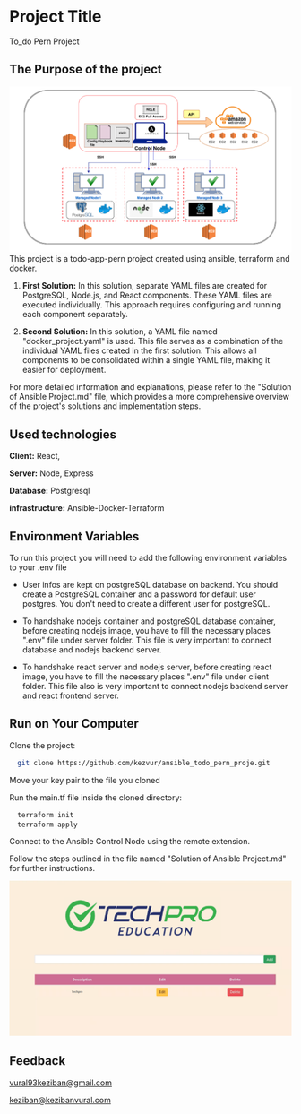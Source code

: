 
# Project Title

To_do Pern Project

## The Purpose of the project
![Uygulama Ekran Görüntüsü](https://github.com/kezvur/ansible_todo_pern_proje/blob/main/ansible.png)
This project is a todo-app-pern project created using ansible, terraform and docker.

1. **First Solution:** In this solution, separate YAML files are created for PostgreSQL, Node.js, and React components. These YAML files are executed individually. This approach requires configuring and running each component separately.

2. **Second Solution:** In this solution, a YAML file named "docker_project.yaml" is used. This file serves as a combination of the individual YAML files created in the first solution. This allows all components to be consolidated within a single YAML file, making it easier for deployment.

For more detailed information and explanations, please refer to the "Solution of Ansible Project.md" file, which provides a more comprehensive overview of the project's solutions and implementation steps.

## Used technologies

**Client:** React, 

**Server:** Node, Express

**Database:** Postgresql
 
**infrastructure:** Ansible-Docker-Terraform 
  
## Environment Variables

To run this project you will need to add the following environment variables to your .env file

- User infos are kept on postgreSQL database on backend. You should create a PostgreSQL container and a password for default user postgres. You don't need to create a different user for postgreSQL. 

- To handshake nodejs container and postgreSQL database container, before creating nodejs image, you have to fill the necessary places ".env" file under server folder. This file is very important to connect database and nodejs backend server. 

- To handshake react server and nodejs server, before creating react image, you have to fill the necessary places ".env" file under client folder. This file also is very important to connect nodejs backend server and react frontend server. 

  
## Run on Your Computer

Clone the project:

```bash
  git clone https://github.com/kezvur/ansible_todo_pern_proje.git
```
Move your key pair to the file you cloned

Run the main.tf file inside the cloned directory:

```bash
  terraform init
  terraform apply
```
Connect to the Ansible Control Node using the remote extension.

Follow the steps outlined in the file named "Solution of Ansible Project.md" for further instructions.


![Uygulama Ekran Görüntüsü](https://github.com/kezvur/ansible_todo_pern_proje/blob/main/todo_web.png)



## Feedback

vural93keziban@gmail.com

keziban@kezibanvural.com
  
